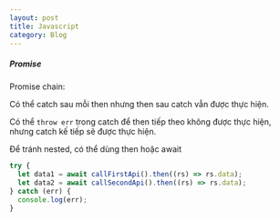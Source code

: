 ```yaml
---
layout: post
title: Javascript
category: Blog
---
```


##### Promise

Promise chain:

Có thể catch sau mỗi then nhưng then sau catch vẫn được thực hiện.

Có thể `throw err` trong catch để then tiếp theo không được thực hiện, nhưng catch kế tiếp sẽ được thực hiện.

Để tránh nested, có thể dùng then hoặc await

```js
try {
  let data1 = await callFirstApi().then((rs) => rs.data);
  let data2 = await callSecondApi().then((rs) => rs.data);
} catch (err) {
  console.log(err);
}
```
